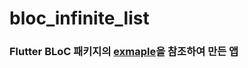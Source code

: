 # bloc_infinite_list

### Flutter BLoC 패키지의 [exmaple](https://bloclibrary.dev/#/flutterinfinitelisttutorial)을 참조하여 만든 앱
